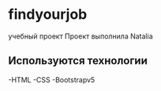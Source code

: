 # findyourjob
учебный проект
Проект выполнила Natalia

## Используются технологии
-HTML
-CSS
-Bootstrapv5
